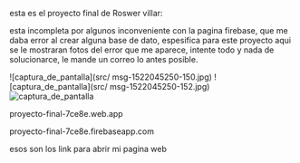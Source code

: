 esta es el proyecto final de Roswer villar:

esta incompleta por algunos inconveniente con la pagina firebase, que me daba error al crear alguna base de dato, espesifica para este proyecto
aqui se le mostraran fotos del error que me aparece, intente todo y nada de solucionarce, le mande un correo lo antes posible.

![captura_de_pantalla](src/ msg-1522045250-150.jpg)
![captura_de_pantalla](src/ msg-1522045250-152.jpg) 
![captura_de_pantalla](Capture)

proyecto-final-7ce8e.web.app

proyecto-final-7ce8e.firebaseapp.com

esos son los link para abrir mi pagina web 

